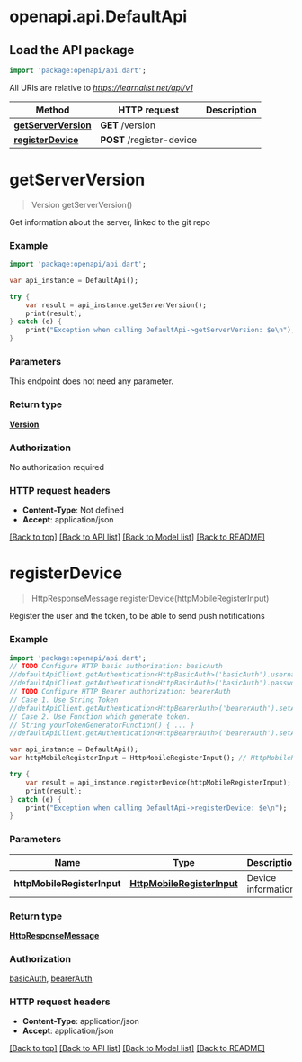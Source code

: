 # openapi.api.DefaultApi

## Load the API package
```dart
import 'package:openapi/api.dart';
```

All URIs are relative to *https://learnalist.net/api/v1*

Method | HTTP request | Description
------------- | ------------- | -------------
[**getServerVersion**](DefaultApi.md#getServerVersion) | **GET** /version | 
[**registerDevice**](DefaultApi.md#registerDevice) | **POST** /register-device | 


# **getServerVersion**
> Version getServerVersion()



Get information about the server, linked to the git repo

### Example 
```dart
import 'package:openapi/api.dart';

var api_instance = DefaultApi();

try { 
    var result = api_instance.getServerVersion();
    print(result);
} catch (e) {
    print("Exception when calling DefaultApi->getServerVersion: $e\n");
}
```

### Parameters
This endpoint does not need any parameter.

### Return type

[**Version**](Version.md)

### Authorization

No authorization required

### HTTP request headers

 - **Content-Type**: Not defined
 - **Accept**: application/json

[[Back to top]](#) [[Back to API list]](../README.md#documentation-for-api-endpoints) [[Back to Model list]](../README.md#documentation-for-models) [[Back to README]](../README.md)

# **registerDevice**
> HttpResponseMessage registerDevice(httpMobileRegisterInput)



Register the user and the token, to be able to send push notifications

### Example 
```dart
import 'package:openapi/api.dart';
// TODO Configure HTTP basic authorization: basicAuth
//defaultApiClient.getAuthentication<HttpBasicAuth>('basicAuth').username = 'YOUR_USERNAME'
//defaultApiClient.getAuthentication<HttpBasicAuth>('basicAuth').password = 'YOUR_PASSWORD';
// TODO Configure HTTP Bearer authorization: bearerAuth
// Case 1. Use String Token
//defaultApiClient.getAuthentication<HttpBearerAuth>('bearerAuth').setAccessToken('YOUR_ACCESS_TOKEN');
// Case 2. Use Function which generate token.
// String yourTokenGeneratorFunction() { ... }
//defaultApiClient.getAuthentication<HttpBearerAuth>('bearerAuth').setAccessToken(yourTokenGeneratorFunction);

var api_instance = DefaultApi();
var httpMobileRegisterInput = HttpMobileRegisterInput(); // HttpMobileRegisterInput | Device information

try { 
    var result = api_instance.registerDevice(httpMobileRegisterInput);
    print(result);
} catch (e) {
    print("Exception when calling DefaultApi->registerDevice: $e\n");
}
```

### Parameters

Name | Type | Description  | Notes
------------- | ------------- | ------------- | -------------
 **httpMobileRegisterInput** | [**HttpMobileRegisterInput**](HttpMobileRegisterInput.md)| Device information | 

### Return type

[**HttpResponseMessage**](HttpResponseMessage.md)

### Authorization

[basicAuth](../README.md#basicAuth), [bearerAuth](../README.md#bearerAuth)

### HTTP request headers

 - **Content-Type**: application/json
 - **Accept**: application/json

[[Back to top]](#) [[Back to API list]](../README.md#documentation-for-api-endpoints) [[Back to Model list]](../README.md#documentation-for-models) [[Back to README]](../README.md)


